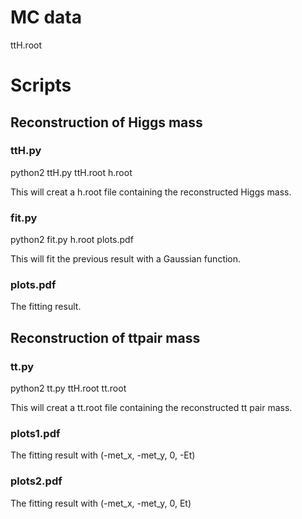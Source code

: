 # MC data
ttH.root

# Scripts

## Reconstruction of Higgs mass
### ttH.py

  python2 ttH.py ttH.root h.root
  
This will creat a h.root file containing the reconstructed Higgs mass.

### fit.py

  python2 fit.py h.root plots.pdf
  
This will fit the previous result with a Gaussian function.

### plots.pdf

The fitting result.

## Reconstruction of ttpair mass
### tt.py

  python2 tt.py ttH.root tt.root
  
This will creat a tt.root file containing the reconstructed tt pair mass.


### plots1.pdf

The fitting result with (-met_x, -met_y, 0, -Et)


### plots2.pdf

The fitting result with (-met_x, -met_y, 0, Et)
